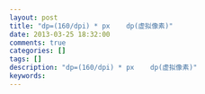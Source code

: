 ```yaml
---
layout: post
title: "dp=(160/dpi) * px    dp(虚拟像素)"
date: 2013-03-25 18:32:00 
comments: true
categories: []
tags: []
description: "dp=(160/dpi) * px    dp(虚拟像素)"
keywords: 
---
```





